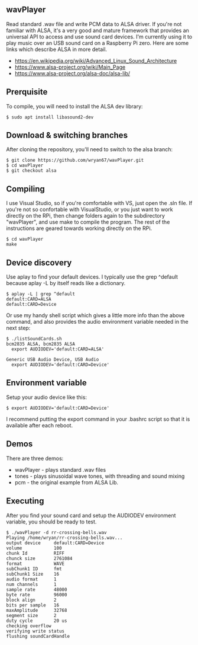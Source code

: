 wavPlayer
---------
Read standard .wav file and write PCM data to ALSA driver.  If you're not familiar with ALSA, it's a very good and mature framework that provides an universal API to access and use sound card devices.  I'm currently using it to play music over an USB sound card on a Raspberry Pi zero.  Here are some links which describe ALSA in more detail. 

* https://en.wikipedia.org/wiki/Advanced_Linux_Sound_Architecture
* https://www.alsa-project.org/wiki/Main_Page
* https://www.alsa-project.org/alsa-doc/alsa-lib/

## Prerquisite

To compile, you will need to install the ALSA dev library:

    $ sudo apt install libasound2-dev
    
## Download & switching branches
After cloning the repository, you'll need to switch to the alsa branch:

    $ git clone https://github.com/wryan67/wavPlayer.git
    $ cd wavPlayer
    $ git checkout alsa
    
## Compiling
I use Visual Studio, so if you're comfortable with VS, just open the .sln file.   If you're not so confortable with VisualStudio, or you just want to work directly on the RPi, then change folders again to the subdirectory "wavPlayer", and use make to compile the program.  The rest of the instructions are geared towards working directly on the RPi. 

    $ cd wavPlayer
    make


## Device discovery
Use aplay to find your default devices.  I typically use the grep ^default because aplay -L by itself reads like a dictionary. 

    $ aplay -L | grep ^default
    default:CARD=ALSA
    default:CARD=Device

Or use my handy shell script which gives a little more info than the above command, and also provides the audio environment variable needed in the next step:

    $ ./listSoundCards.sh
    bcm2835 ALSA, bcm2835 ALSA
      export AUDIODEV='default:CARD=ALSA'

    Generic USB Audio Device, USB Audio
      export AUDIODEV='default:CARD=Device'


## Environment variable

Setup your audio device like this:

    $ export AUDIODEV='default:CARD=Device'

I recommend putting the export command in your .bashrc script so that it is available after each reboot.

## Demos
There are three demos:

* wavPlayer - plays standard .wav files
* tones - plays sinusoidal wave tones, with threading and sound mixing 
* pcm - the original example from ALSA Lib.

## Executing
After you find your sound card and setup the AUDIODEV environment variable, you should be ready to test.

    $ ./wavPlayer -d rr-crossing-bells.wav
    Playing /home/wryan/rr-crossing-bells.wav...
    output device     default:CARD=Device
    volume            100
    chunk Id          RIFF
    chunck size       2761084
    format            WAVE
    subChunk1 ID      fmt
    subChunk1 Size    16
    audio format      1
    num channels      1
    sample rate       48000
    byte rate         96000
    block align       2
    bits per sample   16
    maxAmplitude      32768
    segment size      2
    duty cycle        20 us
    checking overflow
    verifying write status
    flushing soundCardHandle


